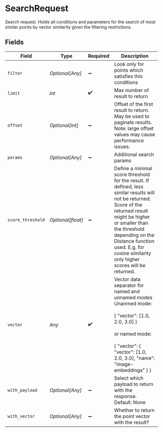 # SearchRequest

Search request. Holds all conditions and parameters for the search of most similar points by vector similarity given the filtering restrictions.


## Fields

| Field                                                                                                                                                                                                                                                                                       | Type                                                                                                                                                                                                                                                                                        | Required                                                                                                                                                                                                                                                                                    | Description                                                                                                                                                                                                                                                                                 |
| ------------------------------------------------------------------------------------------------------------------------------------------------------------------------------------------------------------------------------------------------------------------------------------------- | ------------------------------------------------------------------------------------------------------------------------------------------------------------------------------------------------------------------------------------------------------------------------------------------- | ------------------------------------------------------------------------------------------------------------------------------------------------------------------------------------------------------------------------------------------------------------------------------------------- | ------------------------------------------------------------------------------------------------------------------------------------------------------------------------------------------------------------------------------------------------------------------------------------------- |
| `filter`                                                                                                                                                                                                                                                                                    | *Optional[Any]*                                                                                                                                                                                                                                                                             | :heavy_minus_sign:                                                                                                                                                                                                                                                                          | Look only for points which satisfies this conditions                                                                                                                                                                                                                                        |
| `limit`                                                                                                                                                                                                                                                                                     | *int*                                                                                                                                                                                                                                                                                       | :heavy_check_mark:                                                                                                                                                                                                                                                                          | Max number of result to return                                                                                                                                                                                                                                                              |
| `offset`                                                                                                                                                                                                                                                                                    | *Optional[int]*                                                                                                                                                                                                                                                                             | :heavy_minus_sign:                                                                                                                                                                                                                                                                          | Offset of the first result to return. May be used to paginate results. Note: large offset values may cause performance issues.                                                                                                                                                              |
| `params`                                                                                                                                                                                                                                                                                    | *Optional[Any]*                                                                                                                                                                                                                                                                             | :heavy_minus_sign:                                                                                                                                                                                                                                                                          | Additional search params                                                                                                                                                                                                                                                                    |
| `score_threshold`                                                                                                                                                                                                                                                                           | *Optional[float]*                                                                                                                                                                                                                                                                           | :heavy_minus_sign:                                                                                                                                                                                                                                                                          | Define a minimal score threshold for the result. If defined, less similar results will not be returned. Score of the returned result might be higher or smaller than the threshold depending on the Distance function used. E.g. for cosine similarity only higher scores will be returned. |
| `vector`                                                                                                                                                                                                                                                                                    | *Any*                                                                                                                                                                                                                                                                                       | :heavy_check_mark:                                                                                                                                                                                                                                                                          | Vector data separator for named and unnamed modes Unanmed mode:<br/><br/>{ "vector": [1.0, 2.0, 3.0] }<br/><br/>or named mode:<br/><br/>{ "vector": { "vector": [1.0, 2.0, 3.0], "name": "image-embeddings" } }                                                                             |
| `with_payload`                                                                                                                                                                                                                                                                              | *Optional[Any]*                                                                                                                                                                                                                                                                             | :heavy_minus_sign:                                                                                                                                                                                                                                                                          | Select which payload to return with the response. Default: None                                                                                                                                                                                                                             |
| `with_vector`                                                                                                                                                                                                                                                                               | *Optional[Any]*                                                                                                                                                                                                                                                                             | :heavy_minus_sign:                                                                                                                                                                                                                                                                          | Whether to return the point vector with the result?                                                                                                                                                                                                                                         |